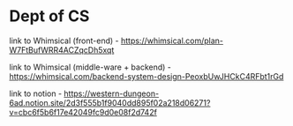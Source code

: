 # Dept of CS
link to Whimsical (front-end) - https://whimsical.com/plan-W7FtBufWRR4ACZqcDh5xqt

link to Whimsical (middle-ware + backend) - https://whimsical.com/backend-system-design-PeoxbUwJHCkC4RFbt1rGd

link to notion - https://western-dungeon-6ad.notion.site/2d3f555b1f9040dd895f02a218d06271?v=cbc6f5b6f17e42049fc9d0e08f2d742f

